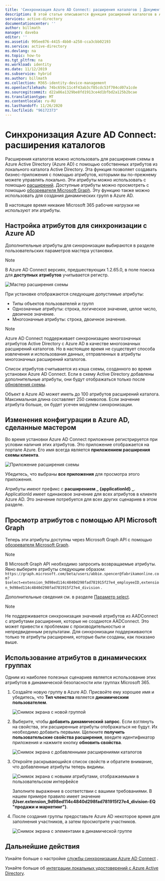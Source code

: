 ```yaml
---
title: 'Синхронизация Azure AD Connect: расширения каталогов | Документация Майкрософт'
description: В этой статье описывается функция расширений каталогов в Azure AD Connect.
services: active-directory
documentationcenter: ''
author: billmath
manager: daveba
editor: ''
ms.assetid: 995ee876-4415-4bb0-a258-cca3cbb02193
ms.service: active-directory
ms.devlang: na
ms.topic: how-to
ms.tgt_pltfrm: na
ms.workload: identity
ms.date: 11/12/2019
ms.subservice: hybrid
ms.author: billmath
ms.collection: M365-identity-device-management
ms.openlocfilehash: 74bc659c11c4f43ab3cf85cdc53f704cd07a1cde
ms.sourcegitcommit: d22a86a1329be8fd1913ce4d1bfbd2a125b2bcae
ms.translationtype: MT
ms.contentlocale: ru-RU
ms.lasthandoff: 11/26/2020
ms.locfileid: "96172373"
---
```

# <a name="azure-ad-connect-sync-directory-extensions"></a>Синхронизация Azure AD Connect: расширения каталогов
Расширения каталогов можно использовать для расширения схемы в Azure Active Directory (Azure AD) с помощью собственных атрибутов из локального каталога Active Directory. Эта функция позволяет создавать бизнес-приложения с помощью атрибутов, которыми вы по-прежнему можете управлять локально. Эти атрибуты можно использовать с помощью [расширений](/graph/extensibility-overview
). Доступные атрибуты можно просмотреть с помощью [обозревателя Microsoft Graph](https://developer.microsoft.com/graph/graph-explorer). Эту функцию также можно использовать для создания динамических групп в Azure AD.

В настоящее время никакие Microsoft 365 рабочие нагрузки не используют эти атрибуты.

## <a name="customize-which-attributes-to-synchronize-with-azure-ad"></a>Настройка атрибутов для синхронизации с Azure AD

Дополнительные атрибуты для синхронизации выбираются в разделе пользовательских параметров мастера установки.

> [!NOTE]
> В Azure AD Connect версиях, предшествующих 1.2.65.0, в поле поиска для **доступных атрибутов** учитывается регистр.

![Мастер расширения схемы](./media/how-to-connect-sync-feature-directory-extensions/extension2.png)  

 При установке отображаются следующие допустимые атрибуты:

* Типы объектов пользователей и групп
* Однозначные атрибуты: строка, логическое значение, целое число, двоичное значение.
* Многозначные атрибуты: строка, двоичное значение.


>[!NOTE]
> Azure AD Connect поддерживает синхронизацию многозначных атрибутов Active Directory с Azure AD в качестве многозначных расширений каталогов. Но в настоящее время не существует способа извлечения и использования данных, отправленных в атрибуты многозначных расширений каталогов.

Список атрибутов считывается из кэша схемы, созданного во время установки Azure AD Connect. Если в схему Active Directory добавлены дополнительные атрибуты, они будут отображаться только после [обновления схемы](how-to-connect-installation-wizard.md#refresh-directory-schema).

Объект в Azure AD может иметь до 100 атрибутов расширений каталога. Максимальная длина составляет 250 символов. Если значение атрибута больше, он будет усечен модулем синхронизации.

## <a name="configuration-changes-in-azure-ad-made-by-the-wizard"></a>Изменения конфигурации в Azure AD, сделанные мастером

Во время установки Azure AD Connect приложение регистрируется при условии наличия этих атрибутов. Это приложение отображается на портале Azure. Его имя всегда является **приложением расширения схемы клиента**.

![Приложение расширения схемы](./media/how-to-connect-sync-feature-directory-extensions/extension3new.png)

Убедитесь, что выбраны **все приложения** для просмотра этого приложения.

Атрибуты имеют префикс с **расширением \_ {applicationId} \_**. ApplicationId имеет одинаковое значение для всех атрибутов в клиенте Azure AD. Это значение потребуется для всех других сценариев в этом разделе.

## <a name="viewing-attributes-using-the-microsoft-graph-api"></a>Просмотр атрибутов с помощью API Microsoft Graph

Теперь эти атрибуты доступны через Microsoft Graph API с помощью [обозревателя Microsoft Graph](https://developer.microsoft.com/graph/graph-explorer#).

>[!NOTE]
> В Microsoft Graph API необходимо запросить возвращаемые атрибуты. Явно выберите атрибуты следующим образом: `https://graph.microsoft.com/beta/users/abbie.spencer@fabrikamonline.com?$select=extension_9d98ed114c4840d298fad781915f27e4_employeeID,extension_9d98ed114c4840d298fad781915f27e4_division` .
>
> Дополнительные сведения см. в разделе [Параметр select](/graph/query-parameters#select-parameter).

>[!NOTE]
> Не поддерживается синхронизация значений атрибутов из AADConnect с атрибутами расширения, которые не создаются AADConnect. Это может привести к проблемам с производительностью и непредвиденным результатам. Для синхронизации поддерживаются только те атрибуты расширения, которые были созданы, как показано выше.

## <a name="use-the-attributes-in-dynamic-groups"></a>Использование атрибутов в динамических группах

Одним из наиболее полезных сценариев является использование этих атрибутов в динамической безопасности или группах Microsoft 365.

1. Создайте новую группу в Azure AD. Присвойте ему хорошее имя и убедитесь, что **Тип членства** является **динамическим пользователем**.

   ![Снимок экрана с новой группой](./media/how-to-connect-sync-feature-directory-extensions/dynamicgroup1.png)

2. Выберите, чтобы **добавить динамический запрос**. Если взглянуть на свойства, эти расширенные атрибуты отображаться не будут. Их необходимо добавить первыми. Щелкните **получить пользовательские свойства расширения**, введите идентификатор приложения и нажмите кнопку **обновить свойства**.

   ![Снимок экрана с добавленными расширениями каталогов](./media/how-to-connect-sync-feature-directory-extensions/dynamicgroup2.png) 

3. Откройте раскрывающийся список свойств и обратите внимание, что добавленные атрибуты теперь видимы.

   ![Снимок экрана с новыми атрибутами, отображаемыми в пользовательском интерфейсе](./media/how-to-connect-sync-feature-directory-extensions/dynamicgroup3.png)

   Заполните выражение в соответствии с вашими требованиями. В нашем примере правило имеет значение **(User.extension_9d98ed114c4840d298fad781915f27e4_division-EQ "продажи и маркетинг")**.

4. После создания группы предоставьте Azure AD некоторое время для заполнения участников, а затем просмотрите участников.

   ![Снимок экрана с элементами в динамической группе](./media/how-to-connect-sync-feature-directory-extensions/dynamicgroup4.png)  

## <a name="next-steps"></a>Дальнейшие действия
Узнайте больше о настройке [службы синхронизации Azure AD Connect](how-to-connect-sync-whatis.md) .

Узнайте больше об [интеграции локальных удостоверений с Azure Active Directory](whatis-hybrid-identity.md).
